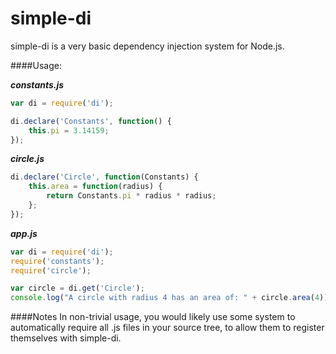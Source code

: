 # simple-di

simple-di is a very basic dependency injection system for Node.js.

####Usage:

***constants.js***
```javascript
var di = require('di');

di.declare('Constants', function() {
    this.pi = 3.14159;
});
```

***circle.js***
```javascript
di.declare('Circle', function(Constants) {
    this.area = function(radius) {
        return Constants.pi * radius * radius;
    };
});
```

***app.js***
```javascript
var di = require('di');
require('constants');
require('circle');

var circle = di.get('Circle');
console.log("A circle with radius 4 has an area of: " + circle.area(4));
```

####Notes
In non-trivial usage, you would likely use some system to automatically require all .js files in your source tree, to allow them to register themselves with simple-di.

